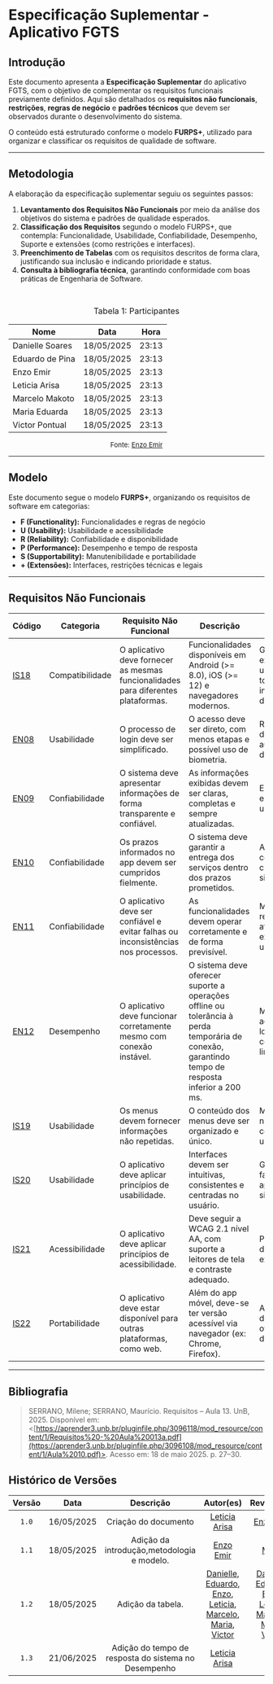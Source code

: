 # Especificação Suplementar - Aplicativo FGTS

## Introdução

Este documento apresenta a **Especificação Suplementar** do aplicativo FGTS, com o objetivo de complementar os requisitos funcionais previamente definidos. Aqui são detalhados os **requisitos não funcionais**, **restrições**, **regras de negócio** e **padrões técnicos** que devem ser observados durante o desenvolvimento do sistema. 

O conteúdo está estruturado conforme o modelo **FURPS+**, utilizado para organizar e classificar os requisitos de qualidade de software.

---

## Metodologia

A elaboração da especificação suplementar seguiu os seguintes passos:

1. **Levantamento dos Requisitos Não Funcionais** por meio da análise dos objetivos do sistema e padrões de qualidade esperados.
2. **Classificação dos Requisitos** segundo o modelo FURPS+, que contempla: Funcionalidade, Usabilidade, Confiabilidade, Desempenho, Suporte e extensões (como restrições e interfaces).
3. **Preenchimento de Tabelas** com os requisitos descritos de forma clara, justificando sua inclusão e indicando prioridade e status.
4. **Consulta à bibliografia técnica**, garantindo conformidade com boas práticas de Engenharia de Software.

<br>

<font size="3"><p style="text-align: center">Tabela 1: Participantes</p></font>

<div align="center">

<table>
  <thead>
    <tr>
      <th>Nome</th>
      <th>Data</th>
      <th>Hora</th>
    </tr>
  </thead>
  <tbody>
    <tr>
      <td> Danielle Soares </td>
      <td> 18/05/2025 </td>
      <td> 23:13 </td>
    </tr>
    <tr>
      <td> Eduardo de Pina </td>
      <td> 18/05/2025 </td>
      <td> 23:13 </td>
    </tr>
    <tr>
      <td> Enzo Emir </td>
      <td> 18/05/2025 </td>
      <td> 23:13 </td>
    </tr>
    <tr>
      <td> Leticia Arisa </td>
      <td> 18/05/2025 </td>
      <td> 23:13 </td>
    </tr>
    <tr>
      <td> Marcelo Makoto </td>
      <td> 18/05/2025 </td>
      <td> 23:13 </td>
    </tr>
    <tr>
      <td> Maria Eduarda </td>
      <td> 18/05/2025 </td>
      <td> 23:13 </td>
    </tr>
    <tr>
      <td> Victor Pontual </td>
      <td> 18/05/2025 </td>
      <td> 23:13 </td>
    </tr>
  </tbody>
</table>

</div>

<font size="2"><p style="text-align: center">Fonte: [Enzo Emir](https://github.com/EnzoEmir)</p></font>

---

## Modelo

Este documento segue o modelo **FURPS+**, organizando os requisitos de software em categorias:

- **F (Functionality):** Funcionalidades e regras de negócio
- **U (Usability):** Usabilidade e acessibilidade
- **R (Reliability):** Confiabilidade e disponibilidade
- **P (Performance):** Desempenho e tempo de resposta
- **S (Supportability):** Manutenibilidade e portabilidade
- **+ (Extensões):** Interfaces, restrições técnicas e legais

---
## <a name="RNF"></a>Requisitos Não Funcionais

| Código  | Categoria        | Requisito Não Funcional                                                                 | Descrição                                                                                 | Justificativa                                                                              | Prioridade | Status       |
|---------|------------------|-----------------------------------------------------------------------------------------|-------------------------------------------------------------------------------------------|--------------------------------------------------------------------------------------------|------------|--------------|
| [IS18](https://requisitos-de-software.github.io/2025.1-FGTS/Elicitacao/Tecnicas-de-Elicitacao/Introspeccao/#IS_RF)   | Compatibilidade  | O aplicativo deve fornecer as mesmas funcionalidades para diferentes plataformas.      | Funcionalidades disponíveis em Android (>= 8.0), iOS (>= 12) e navegadores modernos.      | Garantir a experiência uniforme para todos os usuários, independentemente da plataforma.  | Alta       | Não          |
| [EN08](https://requisitos-de-software.github.io/2025.1-FGTS/Elicitacao/Tecnicas-de-Elicitacao/Entrevista/#EN_RF)   | Usabilidade      | O processo de login deve ser simplificado.                                              | O acesso deve ser direto, com menos etapas e possível uso de biometria.                  | Reduzir barreiras de acesso ao app e aumentar a adesão dos usuários.                      | Alta       | Não          |
| [EN09](https://requisitos-de-software.github.io/2025.1-FGTS/Elicitacao/Tecnicas-de-Elicitacao/Entrevista/#EN_RF)   | Confiabilidade   | O sistema deve apresentar informações de forma transparente e confiável.                | As informações exibidas devem ser claras, completas e sempre atualizadas.                 | Evita desconfiança e erros por parte do usuário.                                           | Alta       | Não          |
| [EN10](https://requisitos-de-software.github.io/2025.1-FGTS/Elicitacao/Tecnicas-de-Elicitacao/Entrevista/#EN_RF)   | Confiabilidade   | Os prazos informados no app devem ser cumpridos fielmente.                              | O sistema deve garantir a entrega dos serviços dentro dos prazos prometidos.             | Atrasos comprometem a credibilidade do sistema.                                            | Alta       | Não          |
| [EN11](https://requisitos-de-software.github.io/2025.1-FGTS/Elicitacao/Tecnicas-de-Elicitacao/Entrevista/#EN_RF)   | Confiabilidade   | O aplicativo deve ser confiável e evitar falhas ou inconsistências nos processos.       | As funcionalidades devem operar corretamente e de forma previsível.                      | Minimizar erros e retrabalhos que afetam a experiência do usuário.                        | Alta       | Parcialmente |
| [EN12](https://requisitos-de-software.github.io/2025.1-FGTS/Elicitacao/Tecnicas-de-Elicitacao/Entrevista/#EN_RF)   | Desempenho       | O aplicativo deve funcionar corretamente mesmo com conexão instável.                    | O sistema deve oferecer suporte a operações offline ou tolerância à perda temporária de conexão, garantindo tempo de resposta inferior a 200 ms.   | Muitos usuários acessam o app em locais com conectividade limitada.                       | Média      | Não          |
| [IS19](https://requisitos-de-software.github.io/2025.1-FGTS/Elicitacao/Tecnicas-de-Elicitacao/Introspeccao/#IS_RF)   | Usabilidade      | Os menus devem fornecer informações não repetidas.                                      | O conteúdo dos menus deve ser organizado e único.                                         | Melhora a navegação e evita confusão do usuário.                                           | Média      | Não          |
| [IS20](https://requisitos-de-software.github.io/2025.1-FGTS/Elicitacao/Tecnicas-de-Elicitacao/Introspeccao/#IS_RF)   | Usabilidade      | O aplicativo deve aplicar princípios de usabilidade.                                    | Interfaces devem ser intuitivas, consistentes e centradas no usuário.                    | Garante maior facilidade de uso e aprendizado do sistema.                                 | Alta       | Não          |
| [IS21](https://requisitos-de-software.github.io/2025.1-FGTS/Elicitacao/Tecnicas-de-Elicitacao/Introspeccao/#IS_RF)   | Acessibilidade   | O aplicativo deve aplicar princípios de acessibilidade.                                 | Deve seguir a WCAG 2.1 nível AA, com suporte a leitores de tela e contraste adequado.    | Promove inclusão digital e atende exigências legais.                                       | Alta       | Não          |
| [IS22](https://requisitos-de-software.github.io/2025.1-FGTS/Elicitacao/Tecnicas-de-Elicitacao/Introspeccao/#IS_RF)   | Portabilidade    | O aplicativo deve estar disponível para outras plataformas, como web.                  | Além do app móvel, deve-se ter versão acessível via navegador (ex: Chrome, Firefox).     | Aumenta o alcance do sistema e oferece alternativas de acesso.                            | Média      | Não          |

---

## Bibliografia

> SERRANO, Milene; SERRANO, Maurício. Requisitos – Aula 13. UnB, 2025. Disponível em: <[https://aprender3.unb.br/pluginfile.php/3096118/mod_resource/content/1/Requisitos%20-%20Aula%20013a.pdf](https://aprender3.unb.br/pluginfile.php/3096108/mod_resource/content/1/Aula%2010.pdf)>. Acesso em: 18 de maio 2025. p. 27–30.



## Histórico de Versões

| Versão | Data | Descrição | Autor(es) | Revisor(es) |
| :-: | :-: | :-: | :-: | :-: |
| `1.0` | 16/05/2025 | Criação do documento | [Leticia Arisa](https://github.com/Leticia-Arisa-K-Higa) | [Enzo Emir](https://github.com/EnzoEmir)|
| `1.1` | 18/05/2025 | Adição da introdução,metodologia e modelo. |[Enzo Emir](https://github.com/EnzoEmir) |[Maria](https://github.com/dudaa28)|
| `1.2` | 18/05/2025 | Adição da tabela. |[Danielle](https://github.com/danielle-soaress), [Eduardo](https://github.com/eduardodpms), [Enzo](https://github.com/EnzoEmir), [Leticia](https://github.com/Leticia-Arisa-K-Higa), [Marcelo](https://github.com/MM4k), [Maria](https://github.com/dudaa28), [Victor](https://github.com/VictorPontual) |[Danielle](https://github.com/danielle-soaress), [Eduardo](https://github.com/eduardodpms), [Enzo](https://github.com/EnzoEmir), [Leticia](https://github.com/Leticia-Arisa-K-Higa), [Marcelo](https://github.com/MM4k), [Maria](https://github.com/dudaa28), [Victor](https://github.com/VictorPontual)|
| `1.3` | 21/06/2025 | Adição do tempo de resposta do sistema no Desempenho | [Leticia Arisa](https://github.com/Leticia-Arisa-K-Higa) | --- |
